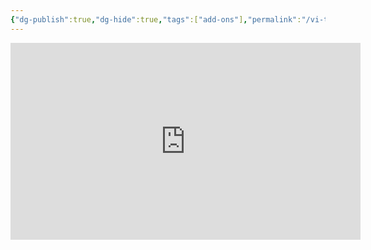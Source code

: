 ```yaml
---
{"dg-publish":true,"dg-hide":true,"tags":["add-ons"],"permalink":"/vi-top-addons/cach-cai-addons-tren-hocanki-mau/","hide":true,"dgPassFrontmatter":true}
---
```



<iframe width="560" height="315" src="https://www.youtube.com/embed/NUtMVm-eCX8?si=NqvKbLCxmM1eFN_o" title="YouTube video player" frameborder="0" allow="accelerometer; autoplay; clipboard-write; encrypted-media; gyroscope; picture-in-picture; web-share" allowfullscreen></iframe>